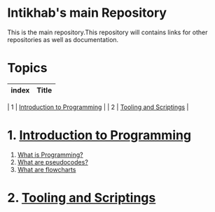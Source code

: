 # Intikhab's main Repository

This is the main repository.This repository will contains links for other repositories as well as documentation.

# Topics

| index | Title |
| -------|--------|

| 1 | [Introduction to Programming](#) |
| 2 | [Tooling and Scriptings]() |



# 1. [Introduction to Programming]()
1. [What is Programming?]()
2. [What are pseudocodes?]()    
3. [What are flowcharts]()


# 2. [Tooling and Scriptings](#)


